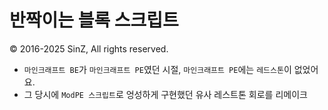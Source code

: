 # 반짝이는 블록 스크립트
© 2016-2025 SinZ, All rights reserved.

- `마인크래프트 BE`가 `마인크래프트 PE`였던 시절, `마인크래프트 PE`에는 `레드스톤`이 없었어요.
- 그 당시에 `ModPE 스크립트`로 엉성하게 구현했던 유사 레스트톤 회로를 리메이크
